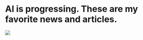 # AI is progressing. These are my favorite news and articles. 

![](http://rpg.ifi.uzh.ch/img/projects/learning/deepLearning.gif)

